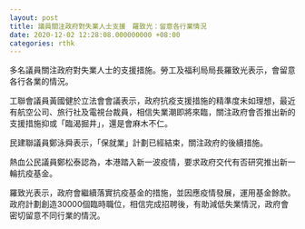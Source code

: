 ```yaml
---
layout: post
title: 議員關注政府對失業人士支援　羅致光：留意各行業情況
date: 2020-12-02 12:28:08.000000000 +08:00
categories: rthk
---
```


多名議員關注政府對失業人士的支援措施。勞工及福利局局長羅致光表示，會留意各行各業的情況。

工聯會議員黃國健於立法會會議表示，政府抗疫支援措施的精準度未如理想，最近有航空公司、旅行社及電視台裁員，相信失業潮即將來臨，關注政府會否推出新的支援措施抑或「臨渴掘井」，還是會麻木不仁。

民建聯議員鄭泳舜表示，「保就業」計劃已經結束，關注政府的後續措施。

熱血公民議員鄭松泰認為，本港踏入新一波疫情，要求政府交代有否研究推出新一輪抗疫基金。

羅致光表示，政府會繼續落實抗疫基金的措施，並因應疫情發展，運用基金餘款。政府計劃創造30000個臨時職位，相信完成招聘後，有助減低失業情況，政府會密切留意不同行業的情況。
